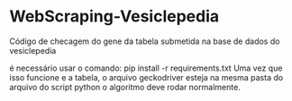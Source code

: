 # WebScraping-Vesiclepedia
Código de checagem do gene da tabela submetida na base de dados do vesiclepedia

é necessário usar o comando: 
pip install -r requirements.txt
Uma vez que isso funcione e a tabela, o arquivo geckodriver esteja na mesma pasta do arquivo do script python o algoritmo deve rodar normalmente.
